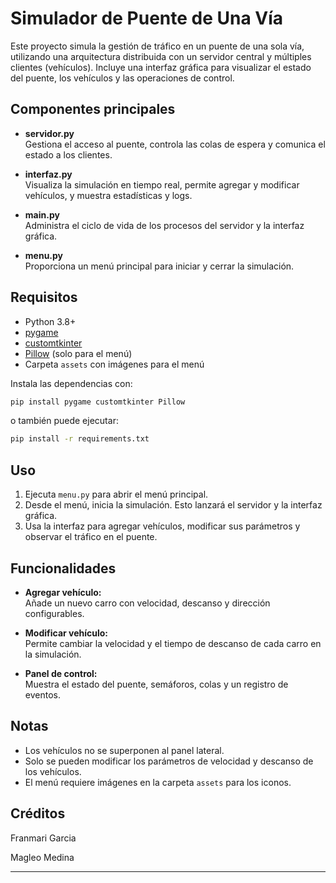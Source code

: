 # Simulador de Puente de Una Vía

Este proyecto simula la gestión de tráfico en un puente de una sola vía, utilizando una arquitectura distribuida con un servidor central y múltiples clientes (vehículos). Incluye una interfaz gráfica para visualizar el estado del puente, los vehículos y las operaciones de control.

## Componentes principales

- **servidor.py**  
  Gestiona el acceso al puente, controla las colas de espera y comunica el estado a los clientes.

- **interfaz.py**  
  Visualiza la simulación en tiempo real, permite agregar y modificar vehículos, y muestra estadísticas y logs.

- **main.py**  
  Administra el ciclo de vida de los procesos del servidor y la interfaz gráfica.

- **menu.py**  
  Proporciona un menú principal para iniciar y cerrar la simulación.

## Requisitos

- Python 3.8+
- [pygame](https://www.pygame.org/)
- [customtkinter](https://github.com/TomSchimansky/CustomTkinter)
- [Pillow](https://python-pillow.org/) (solo para el menú)
- Carpeta `assets` con imágenes para el menú

Instala las dependencias con:

```bash
pip install pygame customtkinter Pillow
```

o también puede ejecutar:

```bash
pip install -r requirements.txt
```

## Uso

1. Ejecuta `menu.py` para abrir el menú principal.
2. Desde el menú, inicia la simulación. Esto lanzará el servidor y la interfaz gráfica.
3. Usa la interfaz para agregar vehículos, modificar sus parámetros y observar el tráfico en el puente.

## Funcionalidades

- **Agregar vehículo:**  
  Añade un nuevo carro con velocidad, descanso y dirección configurables.

- **Modificar vehículo:**  
  Permite cambiar la velocidad y el tiempo de descanso de cada carro en la simulación.

- **Panel de control:**  
  Muestra el estado del puente, semáforos, colas y un registro de eventos.

## Notas

- Los vehículos no se superponen al panel lateral.
- Solo se pueden modificar los parámetros de velocidad y descanso de los vehículos.
- El menú requiere imágenes en la carpeta `assets` para los iconos.

## Créditos

Franmari Garcia

Magleo Medina

---
